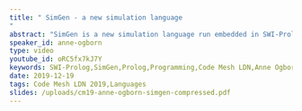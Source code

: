 ```yaml
---
title: " SimGen - a new simulation language
"
abstract: "SimGen is a new simulation language run embedded in SWI-Prolog. The language is based on behaviour trees. It is suitable for making UI, artificial agents, chatbots, games, NPCs for games, AGI-ish projects, and for simulating hybrid systems with state transitions and continuous changes within each state."
speaker_id: anne-ogborn
type: video
youtube_id: oRC5fx7kJ7Y
keywords: SWI-Prolog,SimGen,Prolog,Programming,Code Mesh LDN,Anne Ogborn
date: 2019-12-19
tags: Code Mesh LDN 2019,Languages
slides: /uploads/cm19-anne-ogborn-simgen-compressed.pdf
---
```


